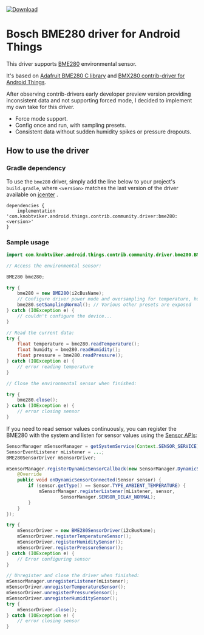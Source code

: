[ ![Download](https://api.bintray.com/packages/knobtviker/maven/bme280/images/download.svg) ](https://bintray.com/knobtviker/maven/bme280/_latestVersion)

Bosch BME280 driver for Android Things
======================================

This driver supports [BME280](https://www.bosch-sensortec.com/bst/products/all_products/bme280) environmental sensor.

It's based on [Adafruit BME280 C library](https://github.com/adafruit/Adafruit_BME280_Library) and [BMX280 contrib-driver for Android Things](https://github.com/androidthings/contrib-drivers/tree/master/bmx280).
  
After observing contrib-drivers early developer preview version providing inconsistent data and not supporting forced mode,
I decided to implement my own take for this driver.
- Force mode support.
- Config once and run, with sampling presets.
- Consistent data without sudden humidity spikes or pressure dropouts.

How to use the driver
---------------------

### Gradle dependency

To use the `bme280` driver, simply add the line below to your project's `build.gradle`,
where `<version>` matches the last version of the driver available on [jcenter](https://bintray.com/knobtviker/maven/bme280) .

```
dependencies {
    implementation 'com.knobtviker.android.things.contrib.community.driver:bme280:<version>'
}
```

### Sample usage

```java
import com.knobtviker.android.things.contrib.community.driver.bme280.BME280;

// Access the environmental sensor:

BME280 bme280;

try {
    bme280 = new BME280(i2cBusName);
    // Configure driver power mode and oversampling for temperature, humidity or pressure,
    bme280.setSamplingNormal(); // Various other presets are exposed
} catch (IOException e) {
    // couldn't configure the device...
}

// Read the current data:
try {
    float temperature = bme280.readTemperature();
    float humidty = bme280.readHumidity();
    float pressure = bme280.readPressure();
} catch (IOException e) {
    // error reading temperature
}

// Close the environmental sensor when finished:

try {
    bme280.close();
} catch (IOException e) {
    // error closing sensor
}
```

If you need to read sensor values continuously, you can register the BME280 with the system and
listen for sensor values using the [Sensor APIs](https://developer.android.com/guide/topics/sensors/sensors_overview):
```java
SensorManager mSensorManager = getSystemService(Context.SENSOR_SERVICE);
SensorEventListener mListener = ...;
BME280SensorDriver mSensorDriver;

mSensorManager.registerDynamicSensorCallback(new SensorManager.DynamicSensorCallback() {
    @Override
    public void onDynamicSensorConnected(Sensor sensor) {
        if (sensor.getType() == Sensor.TYPE_AMBIENT_TEMPERATURE) {
            mSensorManager.registerListener(mListener, sensor,
                    SensorManager.SENSOR_DELAY_NORMAL);
        }
    }
});

try {
    mSensorDriver = new BME280SensorDriver(i2cBusName);
    mSensorDriver.registerTemperatureSensor();
    mSensorDriver.registerHumiditySensor();
    mSensorDriver.registerPressureSensor();
} catch (IOException e) {
    // Error configuring sensor
}

// Unregister and close the driver when finished:
mSensorManager.unregisterListener(mListener);
mSensorDriver.unregisterTemperatureSensor();
mSensorDriver.unregisterPressureSensor();
mSensorDriver.unregisterHumiditySensor();
try {
    mSensorDriver.close();
} catch (IOException e) {
    // error closing sensor
}
```
